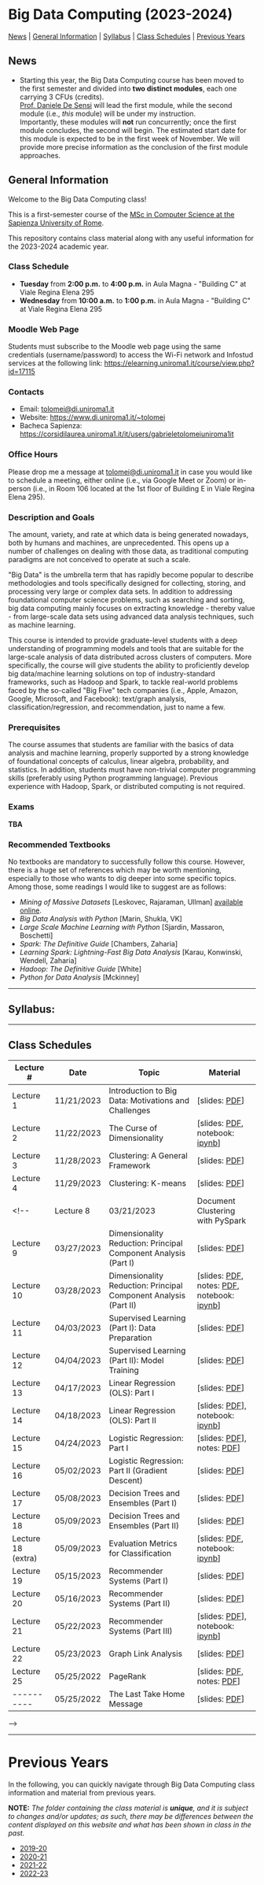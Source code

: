 # Big Data Computing (2023-2024)

[News](#News) | [General Information](#General-Information) | [Syllabus](#Syllabus) | [Class Schedules](#Class-Schedules) | [Previous Years](#Previous-Years)

## News
- Starting this year, the Big Data Computing course has been moved to the first semester and divided into **two distinct modules**, each one carrying 3 CFUs (credits).<br/>
[Prof. Daniele De Sensi](https://corsidilaurea.uniroma1.it/it/users/danieledesensiuniroma1it) will lead the first module, while the second module (i.e., _this_ module) will be under my instruction.<br/>
Importantly, these modules will **not** run concurrently; once the first module concludes, the second will begin. The estimated start date for this module is expected to be in the first week of November. We will provide more precise information as the conclusion of the first module approaches.

## General Information

Welcome to the Big Data Computing class!

This is a first-semester course of the [MSc in Computer Science at the Sapienza University of Rome](https://www.studiareinformatica.uniroma1.it/master-course-computer-science).

This repository contains class material along with any useful information for the 2023-2024 academic year.

### Class Schedule
- **Tuesday** from **2:00 p.m.** to **4:00 p.m.** in Aula Magna - "Building C" at Viale Regina Elena 295
- **Wednesday** from **10:00 a.m.** to **1:00 p.m.** in Aula Magna - "Building C" at Viale Regina Elena 295

### Moodle Web Page
Students must subscribe to the Moodle web page using the same credentials (username/password) to access the Wi-Fi network and Infostud services at the following link: https://elearning.uniroma1.it/course/view.php?id=17115

### Contacts
- Email: tolomei@di.uniroma1.it
- Website: https://www.di.uniroma1.it/~tolomei
- Bacheca Sapienza: https://corsidilaurea.uniroma1.it/it/users/gabrieletolomeiuniroma1it

### Office Hours
Please drop me a message at <a href="mailto:tolomei@di.uniroma1.it">tolomei@di.uniroma1.it</a> in case you would like to schedule a meeting, either online (i.e., via Google Meet or Zoom) or in-person (i.e., in Room 106 located at the 1st floor of Building E in Viale Regina Elena 295).

### Description and Goals
The amount, variety, and rate at which data is being generated nowadays, both by humans and machines, are unprecedented. This opens up a number of challenges on dealing with those data, as traditional computing paradigms are not conceived to operate at such a scale.

"Big Data" is the umbrella term that has rapidly become popular to describe methodologies and tools specifically designed for collecting, storing, and processing very large or complex data sets. In addition to addressing foundational computer science problems, such as searching and sorting, big data computing mainly focuses on extracting knowledge - thereby value - from large-scale data sets using advanced data analysis techniques, such as machine learning.

This course is intended to provide graduate-level students with a deep understanding of programming models and tools that are suitable for the large-scale analysis of data distributed across clusters of computers. More specifically, the course will give students the ability to proficiently develop big data/machine learning solutions on top of industry-standard frameworks, such as Hadoop and Spark, to tackle real-world problems faced by the so-called "Big Five" tech companies (i.e., Apple, Amazon, Google, Microsoft, and Facebook): text/graph analysis, classification/regression, and recommendation, just to name a few.

### Prerequisites
The course assumes that students are familiar with the basics of data analysis and machine learning, properly supported by a strong knowledge of foundational concepts of calculus, linear algebra, probability, and statistics. In addition, students must have non-trivial computer programming skills (preferably using Python programming language). Previous experience with Hadoop, Spark, or distributed computing is not required.

### Exams
**TBA**

### Recommended Textbooks
No textbooks are mandatory to successfully follow this course. However, there is a huge set of references which may be worth mentioning, especially to those who wants to dig deeper into some specific topics. Among those, some readings I would like to suggest are as follows:
- _Mining of Massive Datasets_ [Leskovec, Rajaraman, Ullman] [available online](http://infolab.stanford.edu/~ullman/mmds/book.pdf).
- _Big Data Analysis with Python_ [Marin, Shukla, VK]
- _Large Scale Machine Learning with Python_ [Sjardin, Massaron, Boschetti]
- _Spark: The Definitive Guide_ [Chambers, Zaharia]
- _Learning Spark: Lightning-Fast Big Data Analysis_ [Karau, Konwinski, Wendell, Zaharia]
- _Hadoop: The Definitive Guide_ [White]
- _Python for Data Analysis_ [Mckinney]
 
<hr>

## Syllabus:

<!--**Introduction**
- The Big Data Phenomenon
- The Big Data Infrastructure
    - Distributed File Systems (HDFS)
    - MapReduce (Hadoop)
    - Spark
- PySpark + Databricks

**Unsupervised Learning: Clustering**
- The Curse of Dimensionality (Similarity Measures)
- Algorithms: K-means
- Example: Document Clustering

**Dimensionality Reduction**
- Feature Extraction
- Algorithms: Principal Component Analysis (PCA)
- Example: PCA + Handwritten Digit Recognition

**Supervised Learning**
- Basics of Machine Learning
- Regression/Classification
- Algorithms: Linear Regression/Logistic Regression/Random Forest
- Examples: 
    - Linear Regression -> House Pricing Prediction (i.e., predict the price which a house will be sold)
    - Logistic Regression/Random Forest -> Marketing Campaign Prediction (i.e., predict whether a customer will subscribe a term deposit of a bank)

**Recommender Systems**
- Content-based vs. Collaborative filtering
- Algorithms: k-NN, Matrix Factorization (MF)
- Example: Movie Recommender System (MovieLens)

**Graph Analysis**
- Link Analysis
- Algorithms: PageRank
- Example: Ranking (a sample of) the Google Web Graph

**Anything Else?**
- ...
-->
<hr>

## Class Schedules

| Lecture \#  | Date       | Topic                                         | Material        | 
|-------------|------------|-----------------------------------------------|-----------------|
| Lecture 1   | 11/21/2023 | Introduction to Big Data: Motivations and Challenges | [slides: <a href="./slides/Introduction.pdf" target="_blank">PDF</a>] |
| Lecture 2   | 11/22/2023 | The Curse of Dimensionality | [slides: <a href="./slides/The_Curse_of_Dimensionality.pdf" target="_blank">PDF</a>, notebook: <a href="./notebooks/The_Curse_of_Dimensionality.ipynb" target="_blank">ipynb</a>] |
| Lecture 3 | 11/28/2023 | Clustering: A General Framework | [slides: <a href="./slides/Clustering.pdf" target="_blank">PDF</a>] |
| Lecture 4 | 11/29/2023 | Clustering: K-means | [slides: <a href="./slides/K-means.pdf" target="_blank">PDF</a>] |
<!--| Lecture 8   | 03/21/2023 | Document Clustering with PySpark | [slides: <a href="./slides/08_Document_Clustering.pdf" target="_blank">PDF</a>, notebook: <a href="./notebooks/Document_Clustering.ipynb" target="_blank">ipynb</a>] |
| Lecture 9   | 03/27/2023 | Dimensionality Reduction: Principal Component Analysis (Part I) | [slides: <a href="./slides/09_Dimensionality_Reduction_(Principal_Component_Analysis_Part_I).pdf" target="_blank">PDF</a>] |
| Lecture 10   | 03/28/2023 | Dimensionality Reduction: Principal Component Analysis (Part II) | [slides: <a href="./slides/10_Dimensionality_Reduction_(Principal_Component_Analysis_Part_II).pdf" target="_blank">PDF</a>, notes: <a href="./extra/Notes_on_Principal_Component_Analysis.pdf" target="_blank">PDF</a>, notebook: <a href="./notebooks/Principal_Component_Analysis.ipynb" target="_blank">ipynb</a>] |
| Lecture 11  | 04/03/2023 | Supervised Learning (Part I): Data Preparation | [slides: <a href="./slides/11_Supervised_Learning_(Part_I).pdf" target="_blank">PDF</a>] |
| Lecture 12  | 04/04/2023 | Supervised Learning (Part II): Model Training | [slides: <a href="./slides/12_Supervised_Learning_(Part_II).pdf" target="_blank">PDF</a>] |
| Lecture 13  | 04/17/2023 | Linear Regression (OLS): Part I | [slides: <a href="./slides/13_Linear_Regression.pdf" target="_blank">PDF</a>] |
| Lecture 14  | 04/18/2023 | Linear Regression (OLS): Part II | [slides: <a href="./slides/13_Linear_Regression.pdf" target="_blank">PDF</a>], notebook: <a href="./notebooks/Linear_Regression.ipynb" target="_blank">ipynb</a>] |
| Lecture 15  | 04/24/2023 | Logistic Regression: Part I | [slides: <a href="./slides/14_Logistic_Regression.pdf" target="_blank">PDF</a>], notes: <a href="./extra/Notes_on_Logistic_Regression.pdf" target="_blank">PDF</a>] |
| Lecture 16  | 05/02/2023 | Logistic Regression: Part II (Gradient Descent) | [slides: <a href="./slides/15_Gradient_Descent.pdf" target="_blank">PDF</a>] |
| Lecture 17  | 05/08/2023 | Decision Trees and Ensembles (Part I) | [slides: <a href="./slides/16_Decision_Trees_and_Ensembles_(Part_I).pdf" target="_blank">PDF</a>]|
| Lecture 18  | 05/09/2023 | Decision Trees and Ensembles (Part II) | [slides: <a href="./slides/17_Decision_Trees_and_Ensembles_(Part_II).pdf" target="_blank">PDF</a>]|
| Lecture 18 (extra)  | 05/09/2023 | Evaluation Metrics for Classification | [slides: <a href="./slides/18_Evaluation_Metrics_for_Classification.pdf" target="_blank">PDF</a>, notebook: <a href="./notebooks/Classification.ipynb" target="_blank">ipynb</a>]|
| Lecture 19  | 05/15/2023 | Recommender Systems (Part I) | [slides: <a href="./slides/19_Recommender_Systems_(Part_I).pdf" target="_blank">PDF</a>]|
| Lecture 20  | 05/16/2023 | Recommender Systems (Part II) | [slides: <a href="./slides/20_Recommender_Systems_(Part_II).pdf" target="_blank">PDF</a>]|
| Lecture 21  | 05/22/2023 | Recommender Systems (Part III) | [slides: <a href="./slides/21_Recommender_Systems_(Part_III).pdf" target="_blank">PDF</a>], notebook: <a href="./notebooks/MF_Recommender_Systems.ipynb" target="_blank">ipynb</a>]|
| Lecture 22  | 05/23/2023 | Graph Link Analysis | [slides: <a href="./slides/22_Graph_Link_Analysis.pdf" target="_blank">PDF</a>]|
| Lecture 25  | 05/25/2022 | PageRank | [slides: <a href="./slides/25_PageRank.pdf" target="_blank">PDF</a>, notes: <a href="./extra/Notes_on_PageRank.pdf" target="_blank">PDF</a>]|, notebook: <a href="./notebooks/PageRank.ipynb" target="_blank">ipynb</a>]|
| ----------  | 05/25/2022 | The Last Take Home Message | [slides: <a href="./slides/The_Last_Take_Home_Message.pdf" target="_blank">PDF</a>]|
-->
<hr>

# Previous Years
In the following, you can quickly navigate through Big Data Computing class information and material from previous years.

**NOTE:** _The folder containing the class material is **unique**, and it is subject to changes and/or updates; as such, there may be differences between the content displayed on this website and what has been shown in class in the past._

-   [2019-20](./oldest/2019-20.md)
-   [2020-21](./oldest/2020-21.md)
-   [2021-22](./oldest/2021-22.md)
-   [2022-23](./oldest/2022-23.md)
